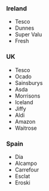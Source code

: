 ### Ireland
- Tesco
- Dunnes
- Super Valu
- Fresh

### UK
- Tesco
- Ocado
- Sainsburys
- Asda
- Morrisons
- Iceland
- Jiffy
- Aldi
- Amazon
- Waitrose

### Spain
- Dia
- Alcampo
- Carrefour
- Esclat
- Eroski